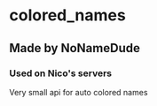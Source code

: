 # colored_names
## Made by NoNameDude
### Used on Nico's servers
Very small api for auto colored names
